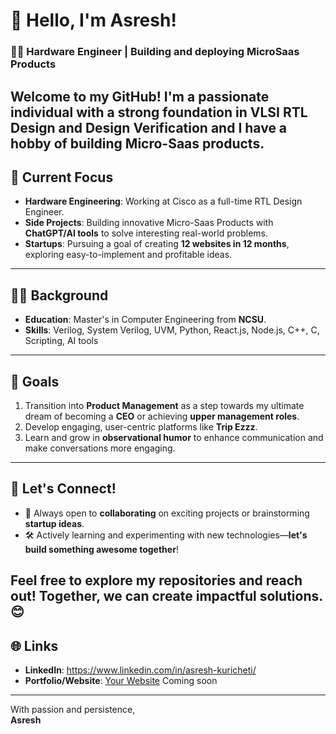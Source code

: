 # 👋 Hello, I'm Asresh!

### 👨‍💻 Hardware Engineer | Building and deploying MicroSaas Products
Welcome to my GitHub! I'm a passionate individual with a strong foundation in **VLSI RTL Design** and **Design Verification** and I have a hobby of building Micro-Saas products.
---
## 🔭 Current Focus
- **Hardware Engineering**: Working at Cisco as a full-time RTL Design Engineer.
- **Side Projects**: Building innovative Micro-Saas Products with **ChatGPT/AI tools** to solve interesting real-world problems.
- **Startups**: Pursuing a goal of creating **12 websites in 12 months**, exploring easy-to-implement and profitable ideas.
---
## 🧑‍🎓 Background
- **Education**: Master's in Computer Engineering from **NCSU**.
- **Skills**: Verilog, System Verilog, UVM, Python, React.js, Node.js, C++, C, Scripting, AI tools
---
## 🚀 Goals
1. Transition into **Product Management** as a step towards my ultimate dream of becoming a **CEO** or achieving **upper management roles**.
2. Develop engaging, user-centric platforms like **Trip Ezzz**.
3. Learn and grow in **observational humor** to enhance communication and make conversations more engaging.
---
## 💬 Let's Connect!
- 📝 Always open to **collaborating** on exciting projects or brainstorming **startup ideas**.
- 🛠️ Actively learning and experimenting with new technologies—**let's build something awesome together**!

Feel free to explore my repositories and reach out! Together, we can create impactful solutions. 😊
---
## 🌐 Links
- **LinkedIn**: https://www.linkedin.com/in/asresh-kuricheti/  
- **Portfolio/Website**: [Your Website](https://www.example.com)  Coming soon
---
With passion and persistence,  
**Asresh**
 
